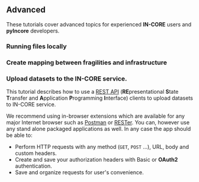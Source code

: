 ## Advanced

These tutorials cover advanced topics for experienced **IN-CORE** users and **pyIncore** developers.

### Running files locally

### Create mapping between fragilities and infrastructure

### Upload datasets to the IN-CORE service.

This tutorial describes how to use a [REST API](https://restfulapi.net/) 
(**RE**presentational **S**tate **T**ransfer and **A**pplication **P**rogramming **I**nterface) 
clients to upload datasets to IN-CORE service.

We recommend using in-browser extensions which are available for any major Internet browser 
such as [Postman](https://www.postman.com/) or [RESTer](https://github.com/frigus02/RESTer). You can, however use any stand 
alone packaged applications as well. In any case the app should be able to: 

- Perform HTTP requests with any method (`GET`, `POST` ...), URL, body and custom headers.
- Create and save your authorization headers with Basic or **OAuth2** authentication.
- Save and organize requests for user's convenience.